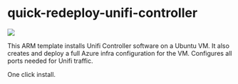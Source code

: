 # quick-redeploy-unifi-controller

<a href="https://portal.azure.com/#create/Microsoft.Template/uri/https%3A%2F%2Fraw.githubusercontent.com%2Fj81blog%2FAzure%2Fmaster%2Fquick-redeploy-unifi-controller%2Fredeploy-main.json" target="_blank">
    <img src="https://www.microsoft.com/en-gb/atwork/sap-azure-art-of-work/images/Azure-2.png"/>
</a>

This ARM template installs Unifi Controller software on a Ubuntu VM.
It also creates and deploy a full Azure infra configuration for the VM.
Configures all ports needed for Unifi traffic.

One click install.
